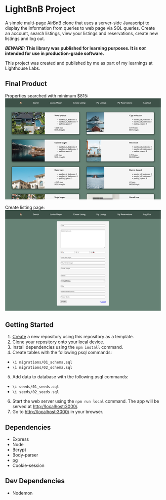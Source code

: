 # LightBnB Project

A simple multi-page AirBnB clone that uses a server-side Javascript to display the information from queries to web page via SQL queries. Create an account, search listings, view your listings and reservations, create new listings and log out.

**_BEWARE:_ This library was published for learning purposes. It is _not_ intended for use in production-grade software.**

This project was created and published by me as part of my learnings at Lighthouse Labs.

## Final Product

Properties searched with minimum $815: !['Screenshot of properties page'](https://github.com/campbell46/LightBnB/blob/main/docs/properties_screenshot.png)

Create listing page: !['Screenshot of new listing page'](https://github.com/campbell46/LightBnB/blob/main/docs/listing_screenshot.png)



## Getting Started

1. [Create](https://docs.github.com/en/repositories/creating-and-managing-repositories/creating-a-repository-from-a-template) a new repository using this repository as a template.
2. Clone your repository onto your local device.
3. Install dependencies using the `npm install` command.
4. Create tables with the following psql commands:
  - `\i migrations/01_schema.sql`
  - `\i migrations/02_schema.sql`
5. Add data to database with the following psql commands:
  - `\i seeds/01_seeds.sql`
  - `\i seeds/02_seeds.sql`
6. Start the web server using the `npm run local` command. The app will be served at <http://localhost:3000/>.
7. Go to <http://localhost:3000/> in your browser.

## Dependencies

- Express
- Node
- Bcrypt
- Body-parser
- pg
- Cookie-session

## Dev Dependencies

- Nodemon